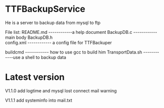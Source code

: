 # TTFBackupService
He is a server to backup data from mysql to ftp

File list:
README.md    ------------a help document
BackupDB.c   ------------main body
BackupDB.h   
config.xml   ------------  a config file for TTFBackuper

buildcmd      ------------   how to use gcc to build him
TransportData.sh  ------------use a shell to backup data



# Latest version
V1.1.0  add logtime and  mysql lost connect mail warning

V1.1.1  add systeminfo into mail.txt
